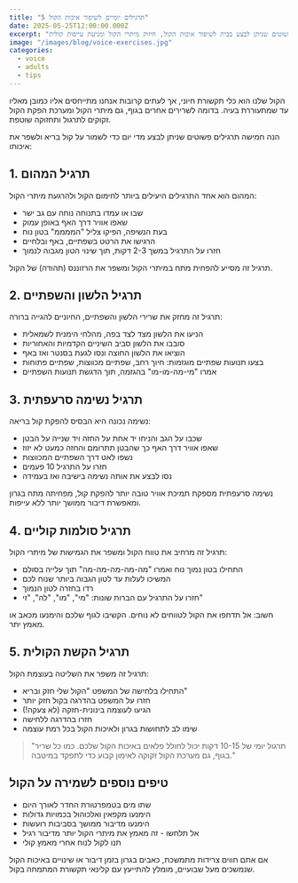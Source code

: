 ```yaml
---
title: "5 תרגילים יומיים לשיפור איכות הקול"
date: 2025-05-25T12:00:00.000Z
excerpt: "תרגילים פשוטים שניתן לבצע בבית לשיפור איכות הקול, חיזוק מיתרי הקול ומניעת עייפות קולית"
image: "/images/blog/voice-exercises.jpg"
categories:
  - voice
  - adults
  - tips
---
```


הקול שלנו הוא כלי תקשורת חיוני, אך לעתים קרובות אנחנו מתייחסים אליו כמובן מאליו עד שמתעוררת בעיה. בדומה לשרירים אחרים בגוף, גם מיתרי הקול ומערכת הפקת הקול זקוקים לתרגול ותחזוקה שוטפת.

הנה חמישה תרגילים פשוטים שניתן לבצע מדי יום כדי לשמור על קול בריא ולשפר את איכותו:

## 1. תרגיל המהום

המהום הוא אחד התרגילים היעילים ביותר לחימום הקול ולהרגעת מיתרי הקול:

- שבו או עמדו בתנוחה נוחה עם גב ישר
- שאפו אוויר דרך האף באופן עמוק
- בעת הנשיפה, הפיקו צליל "הממממ" בטון נוח
- הרגישו את הרטט בשפתיים, באף ובלחיים
- חזרו על התרגיל במשך 2-3 דקות, תוך שינוי הטון מגבוה לנמוך

תרגיל זה מסייע להפחית מתח במיתרי הקול ומשפר את הרזוננס (תהודה) של הקול.

## 2. תרגיל הלשון והשפתיים

תרגיל זה מחזק את שרירי הלשון והשפתיים, החיוניים להגייה ברורה:

- הניעו את הלשון מצד לצד בפה, מהלחי הימנית לשמאלית
- סובבו את הלשון סביב השיניים הקדמיות והאחוריות
- הוציאו את הלשון החוצה ונסו לגעת בסנטר ואז באף
- בצעו תנועות שפתיים מוגזמות: חיוך רחב, שפתיים מכווצות, שפתיים פתוחות
- אמרו "מי-מה-מו-מו" בהגזמה, תוך הדגשת תנועות השפתיים

## 3. תרגיל נשימה סרעפתית

נשימה נכונה היא הבסיס להפקת קול בריאה:

- שכבו על הגב והניחו יד אחת על החזה ויד שנייה על הבטן
- שאפו אוויר דרך האף כך שהבטן תתרומם והחזה כמעט לא יזוז
- נשפו לאט דרך השפתיים המכווצות
- חזרו על התרגיל 10 פעמים
- נסו לבצע את אותה נשימה בישיבה ואז בעמידה

נשימה סרעפתית מספקת תמיכת אוויר טובה יותר להפקת קול, מפחיתה מתח בגרון ומאפשרת דיבור ממושך יותר ללא עייפות.

## 4. תרגיל סולמות קוליים

תרגיל זה מרחיב את טווח הקול ומשפר את הגמישות של מיתרי הקול:

- התחילו בטון נמוך נוח ואמרו "מה-מה-מה-מה-מה" תוך עלייה בסולם
- המשיכו לעלות עד לטון הגבוה ביותר שנוח לכם
- רדו בחזרה לטון הנמוך
- חזרו על התרגיל עם הברות שונות: "מי", "מו", "לה", "זי"

חשוב: אל תדחפו את הקול לטווחים לא נוחים. הקשיבו לגוף שלכם והימנעו מכאב או מאמץ יתר.

## 5. תרגיל הקשת הקולית

תרגיל זה משפר את השליטה בעוצמת הקול:

- התחילו בלחישה של המשפט "הקול שלי חזק ובריא"
- חזרו על המשפט בהדרגה בקול חזק יותר
- הגיעו לעוצמה בינונית-חזקה (לא צעקה!)
- חזרו בהדרגה ללחישה
- שימו לב לתחושות בגרון ולאיכות הקול בכל רמת עוצמה

> "תרגול יומי של 10-15 דקות יכול לחולל פלאים באיכות הקול שלכם. כמו כל שריר בגוף, גם מערכת הקול זקוקה לאימון קבוע כדי לתפקד במיטבה."

## טיפים נוספים לשמירה על הקול

- שתו מים בטמפרטורת החדר לאורך היום
- הימנעו מקפאין ואלכוהול בכמויות גדולות
- הימנעו מדיבור ממושך בסביבות רועשות
- אל תלחשו - זה מאמץ את מיתרי הקול יותר מדיבור רגיל
- תנו לקול לנוח אחרי מאמץ קולי

אם אתם חווים צרידות מתמשכת, כאבים בגרון בזמן דיבור או שינויים באיכות הקול שנמשכים מעל שבועיים, מומלץ להתייעץ עם קלינאי תקשורת המתמחה בקול.
